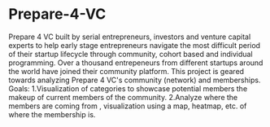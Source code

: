# Prepare-4-VC
Prepare 4 VC built by serial entrepreneurs, investors and venture capital experts to help early stage entrepreneurs navigate the most difficult period of their startup lifecycle through community, cohort based and individual programming. Over a thousand entrepeneurs from different startups around the world have joined their community platform. This project is geared towards analyzing Prepare 4 VC's community (network) and memberships.
Goals:
1.Visualization of categories to showcase potential members the makeup of current members of the community.
2.Analyze where the members are coming from , visualization using a map, heatmap, etc. of where the membership is.
